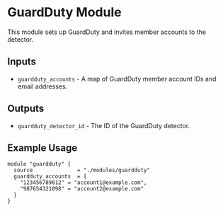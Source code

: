 # GuardDuty Module

This module sets up GuardDuty and invites member accounts to the detector.

## Inputs

- `guardduty_accounts` - A map of GuardDuty member account IDs and email addresses.

## Outputs

- `guardduty_detector_id` - The ID of the GuardDuty detector.

## Example Usage

```hcl
module "guardduty" {
  source              = "./modules/guardduty"
  guardduty_accounts  = {
    "123456789012" = "account1@example.com",
    "987654321098" = "account2@example.com"
  }
}

